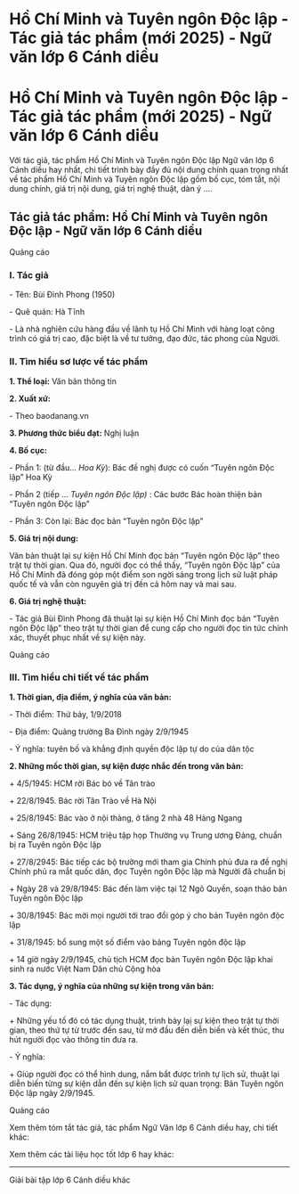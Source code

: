 # Hồ Chí Minh và Tuyên ngôn Độc lập - Tác giả tác phẩm (mới 2025) - Ngữ văn lớp 6 Cánh diều

# Hồ Chí Minh và Tuyên ngôn Độc lập - Tác giả tác phẩm (mới 2025) - Ngữ văn lớp 6 Cánh diều

Với tác giả, tác phẩm Hồ Chí Minh và Tuyên ngôn Độc lập Ngữ văn lớp 6 Cánh diều hay nhất, chi tiết trình bày đầy đủ nội dung chính quan trọng nhất về tác phẩm Hồ Chí Minh và Tuyên ngôn Độc lập gồm bố cục, tóm tắt, nội dung chính, giá trị nội dung, giá trị nghệ thuật, dàn ý ....

## Tác giả tác phẩm: Hồ Chí Minh và Tuyên ngôn Độc lập - Ngữ văn lớp 6 Cánh diều

Quảng cáo

### **I. Tác giả**

\- Tên: Bùi Đình Phong (1950)

\- Quê quán: Hà Tĩnh

\- Là nhà nghiên cứu hàng đầu về lãnh tụ Hồ Chí Minh với hàng loạt công trình có giá trị cao, đặc biệt là về tư tưởng, đạo đức, tác phong của Người.

### **II. Tìm hiểu sơ lược về tác phẩm**

**1\. Thể loại:** Văn bản thông tin

**2\. Xuất xứ:**

\- Theo baodanang.vn

**3\. Phương thức biểu đạt:** Nghị luận

**4\. Bố cục:**

\- Phần 1: (từ đầu… _Hoa Kỳ_): Bác đề nghị được có cuốn “Tuyên ngôn Độc lập” Hoa Kỳ 

\- Phần 2 (tiếp … _Tuyên ngôn Độc lập)_ : Các bước Bác hoàn thiện bản “Tuyên ngôn Độc lập”

\- Phần 3: Còn lại: Bác đọc bản “Tuyên ngôn Độc lập”

**5\. Giá trị nội dung:**

Văn bản thuật lại sự kiện Hồ Chí Minh đọc bản “Tuyên ngôn Độc lập” theo trật tự thời gian. Qua đó, người đọc có thể thấy, “Tuyên ngôn Độc lập” của Hồ Chí Minh đã đóng góp một điểm son ngời sáng trong lịch sử luật pháp quốc tế và vẫn còn nguyên giá trị đến cả hôm nay và mai sau.

**6\. Giá trị nghệ thuật:**

\- Tác giả Bùi Đình Phong đã thuật lại sự kiện Hồ Chí Minh đọc bản “Tuyên ngôn Độc lập” theo trật tự thời gian để cung cấp cho người đọc tin tức chính xác, thuyết phục nhất về sự kiện này.

Quảng cáo

### **III. Tìm hiểu chi tiết về tác phẩm**

**1\. Thời gian, địa điểm, ý nghĩa của văn bản:**

\- Thời điểm: Thứ bảy, 1/9/2018

\- Địa điểm: Quảng trường Ba Đình ngày 2/9/1945

\- Ý nghĩa: tuyên bố và khẳng định quyền độc lập tự do của dân tộc

**2\. Những mốc thời gian, sự kiện được nhắc đến trong văn bản:**

\+ 4/5/1945: HCM rời Bác bó về Tân trào

\+ 22/8/1945. Bác rời Tân Trào về Hà Nội

\+ 25/8/1945: Bác vào ở nội thàng, ở tâng 2 nhà 48 Hàng Ngang

\+ Sáng 26/8/1945: HCM triệu tập họp Thường vụ Trung ương Đảng, chuẩn bị ra Tuyên ngôn Độc lập

\+ 27/8/2945: Bác tiếp các bộ trưởng mới tham gia Chính phủ đưa ra đề nghị Chính phủ ra mắt quốc dân, đọc Tuyên ngôn Độc lập mà Người đã chuẩn bị

\+ Ngày 28 và 29/8/1945: Bác đến làm việc tại 12 Ngô Quyền, soạn thảo bản Tuyên ngôn Độc lập

\+ 30/8/1945: Bác mời mọi người tới trao đổi góp ý cho bản Tuyên ngôn độc lập

\+ 31/8/1945: bổ sung một số điểm vào bảng Tuyên ngôn độc lập

\+ 14 giờ ngày 2/9/1945, chủ tịch HCM đọc bản Tuyên ngôn Độc lập khai sinh ra nước Việt Nam Dân chủ Cộng hòa

**3\. Tác dụng, ý nghĩa của những sự kiện trong văn bản:**

\- Tác dụng:

\+ Những yếu tố đó có tác dụng thuật, trình bày lạị sự kiện theo trật tự thời gian, theo thứ tự từ trước đến sau, từ mở đầu đến diễn biến và kết thúc, thu hút người đọc vào thông tin đưa ra.

\- Ý nghĩa:

\+ Giúp người đọc có thể hình dung, nắm bắt được trình tự lịch sử, thuật lại diễn biến từng sự kiện dẫn đến sự kiện lịch sử quan trọng: Bản Tuyên ngôn Độc lập ngày 2/9/1945.

Quảng cáo

Xem thêm tóm tắt tác giả, tác phẩm Ngữ Văn lớp 6 Cánh diều hay, chi tiết khác:

Xem thêm các tài liệu học tốt lớp 6 hay khác:

* * *

Giải bài tập lớp 6 Cánh diều khác
